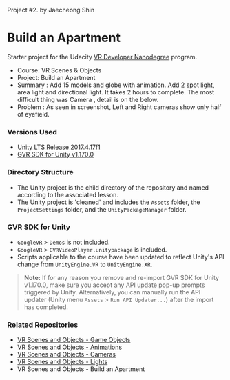 Project #2. by Jaecheong Shin

# Build an Apartment
Starter project for the Udacity [VR Developer Nanodegree](http://udacity.com/vr) program.

- Course: VR Scenes & Objects
- Project: Build an Apartment
- Summary : Add 15 models and globe with animation. Add 2 spot light, area light and directional light. It takes 2 hours to complete. The most difficult thing was Camera , detail is on the below.
- Problem : As seen in screenshot, Left and Right cameras show only half of eyefield.


### Versions Used
- [Unity LTS Release 2017.4.17f1](https://unity3d.com/unity/qa/lts-releases?version=2017.4)
- [GVR SDK for Unity v1.170.0](https://github.com/googlevr/gvr-unity-sdk/releases/tag/v1.170.0)


### Directory Structure
- The Unity project is the child directory of the repository and named according to the associated lesson.
- The Unity project is 'cleaned' and includes the `Assets` folder, the `ProjectSettings` folder, and the `UnityPackageManager` folder.


### GVR SDK for Unity
- `GoogleVR` > `Demos` is not included.
- `GoogleVR` > `GVRVideoPlayer.unitypackage` is included.
- Scripts applicable to the course have been updated to reflect Unity's API change from `UnityEngine.VR` to `UnityEngine.XR`.

>**Note:** If for any reason you remove and re-import GVR SDK for Unity v1.170.0, make sure you accept any API update pop-up prompts triggered by Unity. Alternatively, you can manually run the API updater (Unity menu `Assets` > `Run API Updater...`) after the import has completed.


### Related Repositories
- [VR Scenes and Objects - Game Objects](https://github.com/udacity/VR-Scenes-and-Objects_Game-Objects/releases)
- [VR Scenes and Objects - Animations](https://github.com/udacity/VR-Scenes-and-Objects_Animations/releases)
- [VR Scenes and Objects - Cameras](https://github.com/udacity/VR-Scenes-and-Objects_Cameras/releases)
- [VR Scenes and Objects - Lights](https://github.com/udacity/VR-Scenes-and-Objects_Lights/releases)
- VR Scenes and Objects - Build an Apartment
